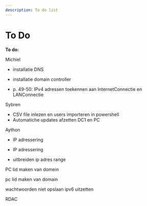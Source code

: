 ```yaml
---
description: To do list
---
```


# To Do

**To do:**

Michiel

* installatie DNS
* installatie domain controller



* p. 49-50: IPv4 adressen toekennen aan InternetConnectie en LANConnectie

Sybren

* CSV file inlezen en users importeren in powershell
* Automatiche updates afzetten DC1 en PC

Aython

* IP adressering





* IP adressering
* uitbreiden ip adres range





PC lid maken van domein

pc lid maken van domain

wachtwoorden niet opslaan ipv6 uitzetten



RDAC

